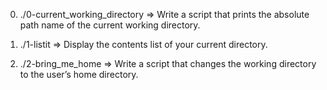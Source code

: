0. ./0-current_working_directory => Write a script that prints the absolute path name of the current working directory.

1. ./1-listit => Display the contents list of your current directory.

2. ./2-bring_me_home => Write a script that changes the working directory to the user’s home directory.
